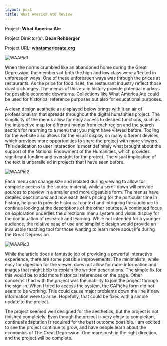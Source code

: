 ```yaml
---
layout: post
title: What America Ate Review
---
```


Project: **What America Ate** 

Project Director(s): **Dean Rehberger**

Project URL:
**[whatamericaate.org](https://whatamericaate.org/)**

![WAAPic1](https://NicholasBranch.github.io/NicholasBranch/images/WAAPic1.PNG)

When the norms crumbled like an abandoned home during the Great Depression, the members of both the high and low class were affected in unforeseen ways. One of these unforeseen ways was through the prices at restaurants. As the price for food rises, the restaurant industry reflect those drastic changes. The menus of this era in history provide potential markers for possible economic downturns.  Collections like What America Ate could be used for historical reference purposes but also for educational purposes.

A clean design aesthetic as displayed below brings with it an air of professionalism that spreads throughout the digital humanities project. The simplicity of the menus allow for easy access to desired functions, such as the interactive map for different menus from each region and the search section for returning to a menu that you might have viewed before. Tooling for the website also allows for the visual display on many different devices, which provides more opportunities to share the project with more viewers. This dedication to user interaction is most definitely what brought about the support of the National Endowment of the Humanities, which provides significant funding and oversight for the project. The visual implication of the text is unparalleled in projects that I have seen before.

![WAAPic2](https://NicholasBranch.github.io/NicholasBranch/images/WAAPic2.PNG)

Each menu can change size and isolated during viewing to allow for complete access to the source material, while a scroll down will provide sources to preview in a smaller and more digestible form. The menus have detailed descriptions and how each items pricing for the particular time in history, helping to provide historical context and intriguing the audience to continue looking at the descriptions of the other sources. A continued focus on exploration underlies the directional menu system and visual display for the continuation of research and learning. While not intended for a younger audience, the relative ease of use and simplistic design would provide an invaluable teaching tool for those wanting to learn more about life during the Great Depression.

![WAAPic3](https://NicholasBranch.github.io/NicholasBranch/images/WAAPic3.PNG)

While the article does a fantastic job of providing a powerful interactive experience, there are some possible improvements. The minimalism, while easy for digestion for the viewer, does not allow for more information and images that might help to explain the written descriptions. The simple fix for this would be to add more historical references on the page.
Other concerns I had with the project was the inability to join the project through the sign-in. When I tried to access the system, the CAPtcha form did not seem to be working. This could cause major problems down the line if new information were to arise. Hopefully, that could be fixed with a simple update to the project. 

The project seemed well designed for the aesthetics, but the project is not finished completely. Even though the project is very close to completion, continual adaptation is required for the best outcome possible.  I am excited to see the project continue to grow, and have people learn about the economics of The Great Depression.   One more push in the right direction, and the project will be complete. 


